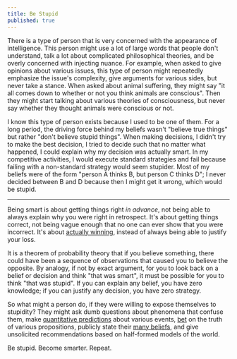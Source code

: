 ```yaml
---
title: Be Stupid
published: true
---
```


There is a type of person that is very concerned with the appearance of intelligence. This person might use a lot of large words that people don't understand, talk a lot about complicated philosophical theories, and be overly concerned with injecting nuance. For example, when asked to give opinions about various issues, this type of person might repeatedly emphasize the issue's complexity, give arguments for various sides, but never take a stance. When asked about animal suffering, they might say "it all comes down to whether or not you think animals are conscious". Then they might start talking about various theories of consciousness, but never say whether they thought animals were conscious or not. 

I know this type of person exists because I used to be one of them. For a long period, the driving force behind my beliefs wasn't "believe true things" but rather "don't believe stupid things". When making decisions, I didn't try to make the best decision, I tried to decide such that no matter what happened, I could explain why my decision was actually smart. In my competitive activities, I would execute standard strategies and fail because failing with a non-standard strategy would seem stupider. Most of my beliefs were of the form "person A thinks B, but person C thinks D"; I never decided between B and D because then I might get it wrong, which would be stupid.

***

Being smart is about getting things right *in advance*, not being able to always explain why you were right in retrospect. It's about getting things correct, not being vague enough that no one can ever show that you were incorrect. It's about [actually winning](https://www.lesswrong.com/posts/4ARtkT3EYox3THYjF/rationality-is-systematized-winning), instead of always being able to justify your loss. 

It is a theorem of probability theory that if you believe something, there could have been a sequence of observations that caused you to believe the opposite. By analogy, if not by exact argument, for you to look back on a belief or decision and think "that was smart", it must be possible for you to think "that was stupid". If you can explain any belief, you have zero knowledge; if you can justify any decision, you have zero strategy. 

So what might a person do, if they were willing to expose themselves to stupidity? They might ask dumb questions about phenomena that confuse them, make [quantitative predictions](https://www.metaculus.com/accounts/profile/112002/) about various events, [bet](https://markxu.com/bets) on the truth of various propositions, publicly state their [many beliefs](https://markxu.com/100-emotion-opinions), and give unsolicited recommendations based on half-formed models of the world.

Be stupid. Become smarter. Repeat.